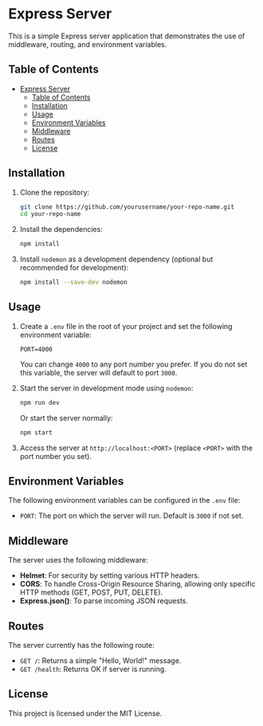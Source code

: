 # Express Server

This is a simple Express server application that demonstrates the use of middleware, routing, and environment variables.

## Table of Contents

- [Express Server](#express-server)
  - [Table of Contents](#table-of-contents)
  - [Installation](#installation)
  - [Usage](#usage)
  - [Environment Variables](#environment-variables)
  - [Middleware](#middleware)
  - [Routes](#routes)
  - [License](#license)

## Installation

1. Clone the repository:

   ```bash
   git clone https://github.com/yourusername/your-repo-name.git
   cd your-repo-name
   ```

2. Install the dependencies:

   ```bash
   npm install
   ```

3. Install `nodemon` as a development dependency (optional but recommended for development):

   ```bash
   npm install --save-dev nodemon
   ```

## Usage

1. Create a `.env` file in the root of your project and set the following environment variable:

   ```plaintext
   PORT=4000
   ```

   You can change `4000` to any port number you prefer. If you do not set this variable, the server will default to port `3000`.

2. Start the server in development mode using `nodemon`:

   ```bash
   npm run dev
   ```

   Or start the server normally:

   ```bash
   npm start
   ```

3. Access the server at `http://localhost:<PORT>` (replace `<PORT>` with the port number you set).

## Environment Variables

The following environment variables can be configured in the `.env` file:

- `PORT`: The port on which the server will run. Default is `3000` if not set.

## Middleware

The server uses the following middleware:

- **Helmet**: For security by setting various HTTP headers.
- **CORS**: To handle Cross-Origin Resource Sharing, allowing only specific HTTP methods (GET, POST, PUT, DELETE).
- **Express.json()**: To parse incoming JSON requests.

## Routes

The server currently has the following route:

- `GET /`: Returns a simple "Hello, World!" message.
- `GET /health`: Returns OK if server is running.


## License

This project is licensed under the MIT License.